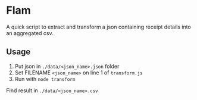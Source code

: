 # Flam
A quick script to extract and transform a json containing receipt
details into an aggregated csv.

## Usage
1. Put json in `./data/<json_name>.json` folder
2. Set FILENAME `<json_name>` on line 1 of `transform.js`
3. Run with `node transform`

Find result in `./data/<json_name>.csv`
